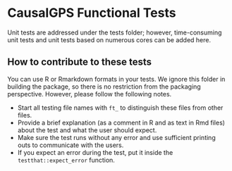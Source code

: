 # CausalGPS Functional Tests

Unit tests are addressed under the tests folder; however, time-consuming unit tests and unit tests based on numerous cores can be added here.

## How to contribute to these tests

You can use R or Rmarkdown formats in your tests. We ignore this folder in building the package, so there is no restriction from the packaging perspective. However, please follow the following notes.

- Start all testing file names with `ft_` to distinguish these files from other files. 
- Provide a brief explanation (as a comment in R and as text in Rmd files) about the test and what the user should expect. 
- Make sure the test runs without any error and use sufficient printing outs to communicate with the users. 
- If you expect an error during the test, put it inside the `testthat::expect_error` function.
